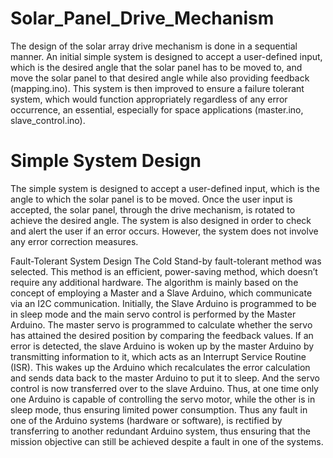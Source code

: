 # Solar_Panel_Drive_Mechanism
The design of the solar array drive mechanism is done in a sequential manner. An initial
simple system is designed to accept a user-defined input, which is the desired angle that the solar panel has to be moved to, and move the solar panel to that desired angle while also providing feedback (mapping.ino). This system is then improved to ensure a failure tolerant system, which would function appropriately regardless of any error occurrence, an essential, especially for space applications (master.ino, slave_control.ino).

# Simple System Design
The simple system is designed to accept a user-defined input, which is the angle to which the solar panel is to be moved. Once the user input is accepted, the solar panel, through the drive mechanism, is rotated to achieve the desired angle. The system is also designed in order to check and alert the user if an error occurs. However, the system does not involve any error correction measures.

Fault-Tolerant System Design
The Cold Stand-by fault-tolerant method was selected. This method is an efficient, power-saving method, which doesn’t require any additional hardware. The algorithm is mainly based on the concept of employing a Master and a Slave Arduino, which communicate via an I2C communication. Initially, the Slave Arduino is programmed to be in sleep mode and the main servo control is performed by the Master Arduino. The master servo is programmed to calculate whether the servo has attained the desired position by comparing the feedback values. If an error is detected, the slave Arduino is woken up by the master Arduino by transmitting information to it, which acts as an Interrupt Service Routine (ISR). This wakes up the Arduino which recalculates the error calculation and sends data back to the master Arduino to put it to sleep. And the servo control is now transferred over to the slave Arduino. Thus, at one time only one Arduino is capable of controlling the servo motor, while the other is in sleep mode, thus ensuring limited power consumption. Thus any fault in one of the Arduino systems (hardware or software), is rectified by transferring to another redundant Arduino system, thus ensuring that the mission objective can still be achieved despite a fault in one of the systems. 
